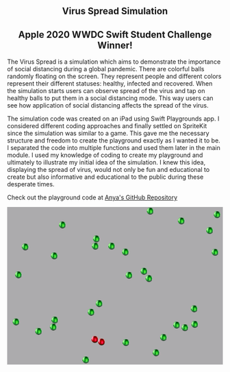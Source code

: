 <h2 align="center">Virus Spread Simulation</h2>
<p> </p>
<h2 align="center">Apple 2020 WWDC Swift Student Challenge Winner!</h2>
<p> </p>
<p>The Virus Spread is a simulation which aims to demonstrate the importance of social distancing during a global pandemic. There are colorful balls randomly floating on the screen. They represent people and different colors represent their different statuses: healthy, infected and recovered. When the simulation starts users can observe spread of the virus and tap on healthy balls to put them in a social distancing mode. This way users can see how application of social distancing affects the spread of the virus.</p>
<p> </p>
<p>The simulation code was created on an iPad using Swift Playgrounds app. I considered different coding approaches and finally settled on SpriteKit since the simulation was similar to a game. This gave me the necessary structure and freedom to create the playground exactly as I wanted it to be. I separated the code into multiple functions and used them later in the main module. I used my knowledge of coding to create my playground and ultimately to illustrate my initial idea of the simulation. I knew this idea, displaying the spread of virus, would not only be fun and educational to create but also informative and educational to the public during these desperate times.</p>
<p> </p>
<p>Check out the playground code at <a href="https://github.com/a-n-y-a/virus-spread-sim">Anya's GitHub Repository</a></p>
<p> </p>
<p align="center"><img src="virus_spread_demo.gif" alt="Demo"></p>
<p> </p>
<p> </p>
